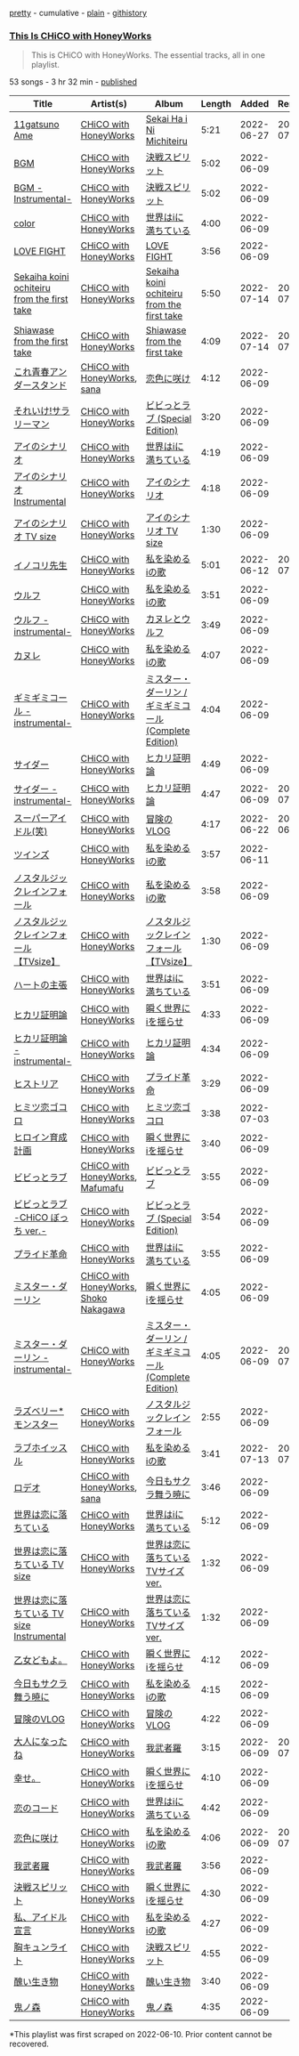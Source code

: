 [pretty](/playlists/pretty/37i9dQZF1DZ06evO4oyOhG.md) - cumulative - [plain](/playlists/plain/37i9dQZF1DZ06evO4oyOhG) - [githistory](https://github.githistory.xyz/mackorone/spotify-playlist-archive/blob/main/playlists/plain/37i9dQZF1DZ06evO4oyOhG)

### [This Is CHiCO with HoneyWorks](https://open.spotify.com/playlist/37i9dQZF1DZ06evO4oyOhG)

> This is CHiCO with HoneyWorks\. The essential tracks, all in one playlist.

53 songs - 3 hr 32 min - [published](https://open.spotify.com/playlist/2SpHtSX2j1FtmOf5J7jAfu)

| Title | Artist(s) | Album | Length | Added | Removed |
|---|---|---|---|---|---|
| [11gatsuno Ame](https://open.spotify.com/track/1yWV04HUCesq5NbuhYkRwA) | [CHiCO with HoneyWorks](https://open.spotify.com/artist/7qpGWSiolU9E5WbkvTaMDd) | [Sekai Ha i Ni Michiteiru](https://open.spotify.com/album/5SuByixIlQq7r1bValOe0G) | 5:21 | 2022-06-27 | 2022-07-19 |
| [BGM](https://open.spotify.com/track/2X3dXxQ0Bj4bAIE9oDVAJr) | [CHiCO with HoneyWorks](https://open.spotify.com/artist/7qpGWSiolU9E5WbkvTaMDd) | [決戦スピリット](https://open.spotify.com/album/3TBibsoN7MWyatpPM6ATjt) | 5:02 | 2022-06-09 |  |
| [BGM \-Instrumental\-](https://open.spotify.com/track/0czSVq9GkW0rcghTgLaeDs) | [CHiCO with HoneyWorks](https://open.spotify.com/artist/7qpGWSiolU9E5WbkvTaMDd) | [決戦スピリット](https://open.spotify.com/album/3TBibsoN7MWyatpPM6ATjt) | 5:02 | 2022-06-09 |  |
| [color](https://open.spotify.com/track/7LTRBxH7yCV7fmkb7oDFRM) | [CHiCO with HoneyWorks](https://open.spotify.com/artist/7qpGWSiolU9E5WbkvTaMDd) | [世界はiに満ちている](https://open.spotify.com/album/5SuByixIlQq7r1bValOe0G) | 4:00 | 2022-06-09 |  |
| [LOVE FIGHT](https://open.spotify.com/track/0IP24AsXkRicQbRt5HGA8Z) | [CHiCO with HoneyWorks](https://open.spotify.com/artist/7qpGWSiolU9E5WbkvTaMDd) | [LOVE FIGHT](https://open.spotify.com/album/0uZAUiU2010CN2rBWL4Y6X) | 3:56 | 2022-06-09 |  |
| [Sekaiha koini ochiteiru from the first take](https://open.spotify.com/track/3KgtqaRk7Jov0MR5punNlZ) | [CHiCO with HoneyWorks](https://open.spotify.com/artist/7qpGWSiolU9E5WbkvTaMDd) | [Sekaiha koini ochiteiru from the first take](https://open.spotify.com/album/3J5lcooEzYJFeC9e31F0NG) | 5:50 | 2022-07-14 | 2022-07-21 |
| [Shiawase from the first take](https://open.spotify.com/track/3aXBwWaLJdVLrNrHlKQd1s) | [CHiCO with HoneyWorks](https://open.spotify.com/artist/7qpGWSiolU9E5WbkvTaMDd) | [Shiawase from the first take](https://open.spotify.com/album/4sJyfN9kp10vGDanL6myaN) | 4:09 | 2022-07-14 | 2022-07-21 |
| [これ青春アンダースタンド](https://open.spotify.com/track/5KVyLT4jZZ2JQXwyEfzIKq) | [CHiCO with HoneyWorks](https://open.spotify.com/artist/7qpGWSiolU9E5WbkvTaMDd), [sana](https://open.spotify.com/artist/3Wg732iXXGxhxxjwmhCAkT) | [恋色に咲け](https://open.spotify.com/album/1qWaa3f4gixmVJS1JTU38z) | 4:12 | 2022-06-09 |  |
| [それいけ!サラリーマン](https://open.spotify.com/track/2AnxFMRppg8KopG7MUkeje) | [CHiCO with HoneyWorks](https://open.spotify.com/artist/7qpGWSiolU9E5WbkvTaMDd) | [ビビっとラブ \(Special Edition\)](https://open.spotify.com/album/48gJDdBvItXEF7HtZcIjvU) | 3:20 | 2022-06-09 |  |
| [アイのシナリオ](https://open.spotify.com/track/6eltM9Os3VEdgcG5lrsoSH) | [CHiCO with HoneyWorks](https://open.spotify.com/artist/7qpGWSiolU9E5WbkvTaMDd) | [世界はiに満ちている](https://open.spotify.com/album/5SuByixIlQq7r1bValOe0G) | 4:19 | 2022-06-09 |  |
| [アイのシナリオ Instrumental](https://open.spotify.com/track/5wDi6tlwi1sNCJgnd9i50r) | [CHiCO with HoneyWorks](https://open.spotify.com/artist/7qpGWSiolU9E5WbkvTaMDd) | [アイのシナリオ](https://open.spotify.com/album/4c76Zl9YD1wGCPReSdhucr) | 4:18 | 2022-06-09 |  |
| [アイのシナリオ TV size](https://open.spotify.com/track/0YrVb49QPa6sGimAxP2ZDg) | [CHiCO with HoneyWorks](https://open.spotify.com/artist/7qpGWSiolU9E5WbkvTaMDd) | [アイのシナリオ TV size](https://open.spotify.com/album/7FLJSAtkxRX1jMy85Z2v9U) | 1:30 | 2022-06-09 |  |
| [イノコリ先生](https://open.spotify.com/track/3OD8RZwpAi0MIsqvWYC9lf) | [CHiCO with HoneyWorks](https://open.spotify.com/artist/7qpGWSiolU9E5WbkvTaMDd) | [私を染めるiの歌](https://open.spotify.com/album/6XOpMOa1OV7QsCeLN8dBnT) | 5:01 | 2022-06-12 | 2022-07-22 |
| [ウルフ](https://open.spotify.com/track/1bLD37KCQnlk0IlAr4gEnz) | [CHiCO with HoneyWorks](https://open.spotify.com/artist/7qpGWSiolU9E5WbkvTaMDd) | [私を染めるiの歌](https://open.spotify.com/album/6XOpMOa1OV7QsCeLN8dBnT) | 3:51 | 2022-06-09 |  |
| [ウルフ \-instrumental\-](https://open.spotify.com/track/0Nlj7jMEmqFdgPpf5t4FHz) | [CHiCO with HoneyWorks](https://open.spotify.com/artist/7qpGWSiolU9E5WbkvTaMDd) | [カヌレとウルフ](https://open.spotify.com/album/2o1EjieggZ9VGamcRueZWT) | 3:49 | 2022-06-09 |  |
| [カヌレ](https://open.spotify.com/track/0xdYMLOVH0DPNNg1zPofzO) | [CHiCO with HoneyWorks](https://open.spotify.com/artist/7qpGWSiolU9E5WbkvTaMDd) | [私を染めるiの歌](https://open.spotify.com/album/6XOpMOa1OV7QsCeLN8dBnT) | 4:07 | 2022-06-09 |  |
| [ギミギミコール \-instrumental\-](https://open.spotify.com/track/5PQG6VsDpAjUk0BvkZDt0O) | [CHiCO with HoneyWorks](https://open.spotify.com/artist/7qpGWSiolU9E5WbkvTaMDd) | [ミスター・ダーリン / ギミギミコール \(Complete Edition\)](https://open.spotify.com/album/5AIDbavUjnXZPQk4VZ6AeL) | 4:04 | 2022-06-09 |  |
| [サイダー](https://open.spotify.com/track/3hgxa6MGGjpQ8VQ7kbPHk2) | [CHiCO with HoneyWorks](https://open.spotify.com/artist/7qpGWSiolU9E5WbkvTaMDd) | [ヒカリ証明論](https://open.spotify.com/album/75ffnBvgLbwr4WKiHWMPul) | 4:49 | 2022-06-09 |  |
| [サイダー \-instrumental\-](https://open.spotify.com/track/5rq97nPdq1Dc2AAVqXM459) | [CHiCO with HoneyWorks](https://open.spotify.com/artist/7qpGWSiolU9E5WbkvTaMDd) | [ヒカリ証明論](https://open.spotify.com/album/75ffnBvgLbwr4WKiHWMPul) | 4:47 | 2022-06-09 | 2022-07-25 |
| [スーパーアイドル\(笑\)](https://open.spotify.com/track/4qbHYNkIDsOeYvJL9oBH8P) | [CHiCO with HoneyWorks](https://open.spotify.com/artist/7qpGWSiolU9E5WbkvTaMDd) | [冒険のVLOG](https://open.spotify.com/album/1mCByfIZcBllKkPmG11r3h) | 4:17 | 2022-06-22 | 2022-06-24 |
| [ツインズ](https://open.spotify.com/track/03NKMpabqVFe6hy5UUcs5j) | [CHiCO with HoneyWorks](https://open.spotify.com/artist/7qpGWSiolU9E5WbkvTaMDd) | [私を染めるiの歌](https://open.spotify.com/album/6XOpMOa1OV7QsCeLN8dBnT) | 3:57 | 2022-06-11 |  |
| [ノスタルジックレインフォール](https://open.spotify.com/track/5mwLIUyGIg6QioPbyHgt2s) | [CHiCO with HoneyWorks](https://open.spotify.com/artist/7qpGWSiolU9E5WbkvTaMDd) | [私を染めるiの歌](https://open.spotify.com/album/6XOpMOa1OV7QsCeLN8dBnT) | 3:58 | 2022-06-09 |  |
| [ノスタルジックレインフォール 【TVsize】](https://open.spotify.com/track/5hlg8974tilNuXIrwWiVKH) | [CHiCO with HoneyWorks](https://open.spotify.com/artist/7qpGWSiolU9E5WbkvTaMDd) | [ノスタルジックレインフォール 【TVsize】](https://open.spotify.com/album/15DJ4J10gLGb4eELHikgB1) | 1:30 | 2022-06-09 |  |
| [ハートの主張](https://open.spotify.com/track/5McUO0NAKaKWO22oeZgTZQ) | [CHiCO with HoneyWorks](https://open.spotify.com/artist/7qpGWSiolU9E5WbkvTaMDd) | [世界はiに満ちている](https://open.spotify.com/album/5SuByixIlQq7r1bValOe0G) | 3:51 | 2022-06-09 |  |
| [ヒカリ証明論](https://open.spotify.com/track/2NSUuwplYLm50NDAb5qJQS) | [CHiCO with HoneyWorks](https://open.spotify.com/artist/7qpGWSiolU9E5WbkvTaMDd) | [瞬く世界にiを揺らせ](https://open.spotify.com/album/2GBDADasYHm9Rho9U0fET9) | 4:33 | 2022-06-09 |  |
| [ヒカリ証明論 \-instrumental\-](https://open.spotify.com/track/2Co9ArGiEfgN1p5gihaHFK) | [CHiCO with HoneyWorks](https://open.spotify.com/artist/7qpGWSiolU9E5WbkvTaMDd) | [ヒカリ証明論](https://open.spotify.com/album/75ffnBvgLbwr4WKiHWMPul) | 4:34 | 2022-06-09 |  |
| [ヒストリア](https://open.spotify.com/track/0nzaNIkYGdZ8zI97ZT1Q1u) | [CHiCO with HoneyWorks](https://open.spotify.com/artist/7qpGWSiolU9E5WbkvTaMDd) | [プライド革命](https://open.spotify.com/album/6I2PYDBXF1GpzXZeagvFo8) | 3:29 | 2022-06-09 |  |
| [ヒミツ恋ゴコロ](https://open.spotify.com/track/532a4qwtCf56E6qjiAn2EE) | [CHiCO with HoneyWorks](https://open.spotify.com/artist/7qpGWSiolU9E5WbkvTaMDd) | [ヒミツ恋ゴコロ](https://open.spotify.com/album/0UdGs7830iYt9ExWdeThiI) | 3:38 | 2022-07-03 |  |
| [ヒロイン育成計画](https://open.spotify.com/track/4ull1xmD0JWXKdlgYSfpOj) | [CHiCO with HoneyWorks](https://open.spotify.com/artist/7qpGWSiolU9E5WbkvTaMDd) | [瞬く世界にiを揺らせ](https://open.spotify.com/album/2GBDADasYHm9Rho9U0fET9) | 3:40 | 2022-06-09 |  |
| [ビビっとラブ](https://open.spotify.com/track/3XS6AoZrCPoLg8bm5Gk4Pb) | [CHiCO with HoneyWorks](https://open.spotify.com/artist/7qpGWSiolU9E5WbkvTaMDd), [Mafumafu](https://open.spotify.com/artist/6t6aXZlmnAF1VuiG8BVjQZ) | [ビビっとラブ](https://open.spotify.com/album/3XsxmFkO0mx2qfxrute4dH) | 3:55 | 2022-06-09 |  |
| [ビビっとラブ \-CHiCO ぼっち ver.\-](https://open.spotify.com/track/2m81ZTXEOshoGwJakzaq4Y) | [CHiCO with HoneyWorks](https://open.spotify.com/artist/7qpGWSiolU9E5WbkvTaMDd) | [ビビっとラブ \(Special Edition\)](https://open.spotify.com/album/48gJDdBvItXEF7HtZcIjvU) | 3:54 | 2022-06-09 |  |
| [プライド革命](https://open.spotify.com/track/3CrLoLfSwNqZGbSDupVUdu) | [CHiCO with HoneyWorks](https://open.spotify.com/artist/7qpGWSiolU9E5WbkvTaMDd) | [世界はiに満ちている](https://open.spotify.com/album/5SuByixIlQq7r1bValOe0G) | 3:55 | 2022-06-09 |  |
| [ミスター・ダーリン](https://open.spotify.com/track/4fTpi0cXVxpXRAv1i38Lug) | [CHiCO with HoneyWorks](https://open.spotify.com/artist/7qpGWSiolU9E5WbkvTaMDd), [Shoko Nakagawa](https://open.spotify.com/artist/046RRGSoYRQ7qIKliJJSNS) | [瞬く世界にiを揺らせ](https://open.spotify.com/album/2GBDADasYHm9Rho9U0fET9) | 4:05 | 2022-06-09 |  |
| [ミスター・ダーリン \-instrumental\-](https://open.spotify.com/track/27httj6e8VdyVimcMSTLZn) | [CHiCO with HoneyWorks](https://open.spotify.com/artist/7qpGWSiolU9E5WbkvTaMDd) | [ミスター・ダーリン / ギミギミコール \(Complete Edition\)](https://open.spotify.com/album/5AIDbavUjnXZPQk4VZ6AeL) | 4:05 | 2022-06-09 | 2022-07-27 |
| [ラズベリー\*モンスター](https://open.spotify.com/track/19oCEhJcUnJjFWnJ8tAnvL) | [CHiCO with HoneyWorks](https://open.spotify.com/artist/7qpGWSiolU9E5WbkvTaMDd) | [ノスタルジックレインフォール](https://open.spotify.com/album/4PV8u7OxMEUJqFA1lFvNh7) | 2:55 | 2022-06-09 |  |
| [ラブホイッスル](https://open.spotify.com/track/1d0Drv3qKZWEZiUhh563HC) | [CHiCO with HoneyWorks](https://open.spotify.com/artist/7qpGWSiolU9E5WbkvTaMDd) | [私を染めるiの歌](https://open.spotify.com/album/6XOpMOa1OV7QsCeLN8dBnT) | 3:41 | 2022-07-13 | 2022-07-25 |
| [ロデオ](https://open.spotify.com/track/55KyPEBJs1Pz20r3U8DHyX) | [CHiCO with HoneyWorks](https://open.spotify.com/artist/7qpGWSiolU9E5WbkvTaMDd), [sana](https://open.spotify.com/artist/3Wg732iXXGxhxxjwmhCAkT) | [今日もサクラ舞う暁に](https://open.spotify.com/album/12JuBA89662EPQLXiNF6KV) | 3:46 | 2022-06-09 |  |
| [世界は恋に落ちている](https://open.spotify.com/track/7JPAO45DZOmN2bciVaBia5) | [CHiCO with HoneyWorks](https://open.spotify.com/artist/7qpGWSiolU9E5WbkvTaMDd) | [世界はiに満ちている](https://open.spotify.com/album/5SuByixIlQq7r1bValOe0G) | 5:12 | 2022-06-09 |  |
| [世界は恋に落ちている TV size](https://open.spotify.com/track/7e1N6MUiZhwlqmaRUfmEmk) | [CHiCO with HoneyWorks](https://open.spotify.com/artist/7qpGWSiolU9E5WbkvTaMDd) | [世界は恋に落ちている TVサイズver.](https://open.spotify.com/album/0k8j4qQzHC8wjSwVt1T1xC) | 1:32 | 2022-06-09 |  |
| [世界は恋に落ちている TV size Instrumental](https://open.spotify.com/track/6GXvMEsyk4JFJV84v2MzHp) | [CHiCO with HoneyWorks](https://open.spotify.com/artist/7qpGWSiolU9E5WbkvTaMDd) | [世界は恋に落ちている TVサイズver.](https://open.spotify.com/album/0k8j4qQzHC8wjSwVt1T1xC) | 1:32 | 2022-06-09 |  |
| [乙女どもよ。](https://open.spotify.com/track/2ZZx0Pss7zgl9XRIMax5IL) | [CHiCO with HoneyWorks](https://open.spotify.com/artist/7qpGWSiolU9E5WbkvTaMDd) | [瞬く世界にiを揺らせ](https://open.spotify.com/album/2GBDADasYHm9Rho9U0fET9) | 4:12 | 2022-06-09 |  |
| [今日もサクラ舞う暁に](https://open.spotify.com/track/50m9OQ3M9AEdJAoTHGWdVt) | [CHiCO with HoneyWorks](https://open.spotify.com/artist/7qpGWSiolU9E5WbkvTaMDd) | [私を染めるiの歌](https://open.spotify.com/album/6XOpMOa1OV7QsCeLN8dBnT) | 4:15 | 2022-06-09 |  |
| [冒険のVLOG](https://open.spotify.com/track/6KtkYlgZoBno6Ai894zfSD) | [CHiCO with HoneyWorks](https://open.spotify.com/artist/7qpGWSiolU9E5WbkvTaMDd) | [冒険のVLOG](https://open.spotify.com/album/6GptwTcu5mCv9YkfXpJZVs) | 4:22 | 2022-06-09 |  |
| [大人になったね](https://open.spotify.com/track/0u2Y4PQ5hTZuQ3m5Qd2FIm) | [CHiCO with HoneyWorks](https://open.spotify.com/artist/7qpGWSiolU9E5WbkvTaMDd) | [我武者羅](https://open.spotify.com/album/2lu8FueFpDKE5LtQ00aE8c) | 3:15 | 2022-06-09 | 2022-07-27 |
| [幸せ。](https://open.spotify.com/track/381po4CEVjsj92eHwQK8oI) | [CHiCO with HoneyWorks](https://open.spotify.com/artist/7qpGWSiolU9E5WbkvTaMDd) | [瞬く世界にiを揺らせ](https://open.spotify.com/album/2GBDADasYHm9Rho9U0fET9) | 4:10 | 2022-06-09 |  |
| [恋のコード](https://open.spotify.com/track/41DwwsezbdbyXoqq9KK5k5) | [CHiCO with HoneyWorks](https://open.spotify.com/artist/7qpGWSiolU9E5WbkvTaMDd) | [世界はiに満ちている](https://open.spotify.com/album/5SuByixIlQq7r1bValOe0G) | 4:42 | 2022-06-09 |  |
| [恋色に咲け](https://open.spotify.com/track/43s0nzuQXAyddIMRnsoFY3) | [CHiCO with HoneyWorks](https://open.spotify.com/artist/7qpGWSiolU9E5WbkvTaMDd) | [私を染めるiの歌](https://open.spotify.com/album/6XOpMOa1OV7QsCeLN8dBnT) | 4:06 | 2022-06-09 | 2022-07-28 |
| [我武者羅](https://open.spotify.com/track/0L9JNPLUBrdshUMYzYQifY) | [CHiCO with HoneyWorks](https://open.spotify.com/artist/7qpGWSiolU9E5WbkvTaMDd) | [我武者羅](https://open.spotify.com/album/78IFr46G72yZkCKzU4HIKn) | 3:56 | 2022-06-09 |  |
| [決戦スピリット](https://open.spotify.com/track/1HHOkD7fuNCBnImFrlDRVi) | [CHiCO with HoneyWorks](https://open.spotify.com/artist/7qpGWSiolU9E5WbkvTaMDd) | [瞬く世界にiを揺らせ](https://open.spotify.com/album/2GBDADasYHm9Rho9U0fET9) | 4:30 | 2022-06-09 |  |
| [私、アイドル宣言](https://open.spotify.com/track/7HVJK5NcZTQGvWB1yWHyAB) | [CHiCO with HoneyWorks](https://open.spotify.com/artist/7qpGWSiolU9E5WbkvTaMDd) | [私を染めるiの歌](https://open.spotify.com/album/6XOpMOa1OV7QsCeLN8dBnT) | 4:27 | 2022-06-09 |  |
| [胸キュンライト](https://open.spotify.com/track/1n2F8qXgUNMLgyWEghiSkD) | [CHiCO with HoneyWorks](https://open.spotify.com/artist/7qpGWSiolU9E5WbkvTaMDd) | [決戦スピリット](https://open.spotify.com/album/3TBibsoN7MWyatpPM6ATjt) | 4:55 | 2022-06-09 |  |
| [醜い生き物](https://open.spotify.com/track/4kv8V2Buw8oBOB2oP0gas1) | [CHiCO with HoneyWorks](https://open.spotify.com/artist/7qpGWSiolU9E5WbkvTaMDd) | [醜い生き物](https://open.spotify.com/album/5aJfPshOdUKk5wRVFQyVSD) | 3:40 | 2022-06-09 |  |
| [鬼ノ森](https://open.spotify.com/track/5bn8QRLruU48VU3an3MMNr) | [CHiCO with HoneyWorks](https://open.spotify.com/artist/7qpGWSiolU9E5WbkvTaMDd) | [鬼ノ森](https://open.spotify.com/album/11KLezHDkMMTZejfjErhiQ) | 4:35 | 2022-06-09 |  |

\*This playlist was first scraped on 2022-06-10. Prior content cannot be recovered.

